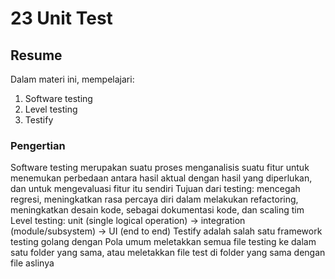 # 23 Unit Test

## Resume

Dalam materi ini, mempelajari:

1. Software testing
2. Level testing
3. Testify

### Pengertian

Software testing merupakan suatu proses menganalisis suatu fitur untuk menemukan perbedaan antara hasil aktual dengan hasil yang diperlukan, dan untuk mengevaluasi fitur itu sendiri
Tujuan dari testing: mencegah regresi, meningkatkan rasa percaya diri dalam melakukan refactoring, meningkatkan desain kode, sebagai dokumentasi kode, dan scaling tim
Level testing: unit (single logical operation) -> integration (module/subsystem) -> UI (end to end)
Testify adalah salah satu framework testing golang dengan Pola umum meletakkan semua file testing ke dalam satu folder yang sama, atau meletakkan file test di folder yang sama dengan file aslinya

